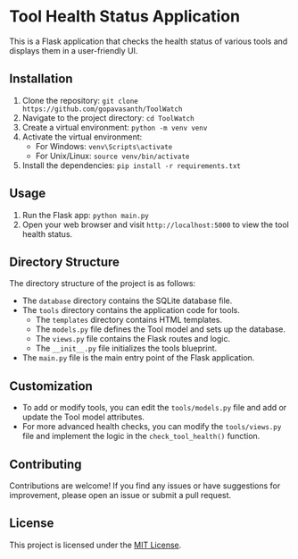 # Tool Health Status Application

This is a Flask application that checks the health status of various tools and displays them in a user-friendly UI.

## Installation

1. Clone the repository: `git clone https://github.com/gopavasanth/ToolWatch`
2. Navigate to the project directory: `cd ToolWatch`
3. Create a virtual environment: `python -m venv venv`
4. Activate the virtual environment:
   - For Windows: `venv\Scripts\activate`
   - For Unix/Linux: `source venv/bin/activate`
5. Install the dependencies: `pip install -r requirements.txt`

## Usage

1. Run the Flask app: `python main.py`
2. Open your web browser and visit `http://localhost:5000` to view the tool health status.

## Directory Structure

The directory structure of the project is as follows:

- The `database` directory contains the SQLite database file.
- The `tools` directory contains the application code for tools.
  - The `templates` directory contains HTML templates.
  - The `models.py` file defines the Tool model and sets up the database.
  - The `views.py` file contains the Flask routes and logic.
  - The `__init__.py` file initializes the tools blueprint.
- The `main.py` file is the main entry point of the Flask application.

## Customization

- To add or modify tools, you can edit the `tools/models.py` file and add or update the Tool model attributes.
- For more advanced health checks, you can modify the `tools/views.py` file and implement the logic in the `check_tool_health()` function.

## Contributing

Contributions are welcome! If you find any issues or have suggestions for improvement, please open an issue or submit a pull request.

## License

This project is licensed under the [MIT License](LICENSE).
